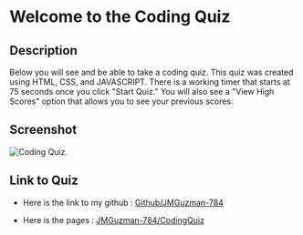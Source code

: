 # Welcome to the Coding Quiz

## Description

Below you will see and be able to take a coding quiz. This quiz was created using HTML, CSS, and JAVASCRIPT. There is a working timer that starts at 75 seconds once you click "Start Quiz." You will also see a "View High Scores" option that allows you to see your previous scores.

## Screenshot

![Coding Quiz.](./assets/images/Quiz_images.png)

## Link to Quiz

* Here is the link to my github : [Github/JMGuzman-784](https://github.com/JMGuzman-784/hw4)

* Here is the pages : [JMGuzman-784/CodingQuiz](https://jmguzman-784.github.io/hw3/)
